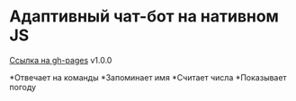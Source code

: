 # Адаптивный чат-бот на нативном JS

[Ссылка на gh-pages](https://okparanoid.github.io/chatbot/)
v1.0.0

 *Отвечает на команды
 *Запоминает имя
 *Считает числа
 *Показывает погоду 
